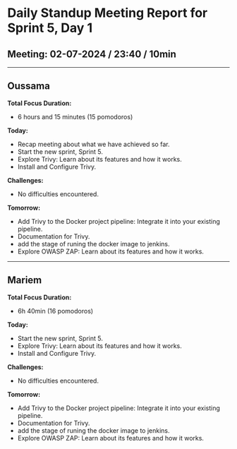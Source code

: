 # Daily Standup Meeting Report for Sprint 5, Day 1

## Meeting: 02-07-2024 / 23:40 / 10min

---

## Oussama

**Total Focus Duration:**

- 6 hours and 15 minutes (15 pomodoros)

**Today:**

- Recap meeting about what we have achieved so far.
- Start the new sprint, Sprint 5.
- Explore Trivy: Learn about its features and how it works.
- Install and Configure Trivy.

**Challenges:**

- No difficulties encountered.

**Tomorrow:**

- Add Trivy to the Docker project pipeline: Integrate it into your existing pipeline.
- Documentation for Trivy.
- add the stage of runing the docker image to jenkins.
- Explore OWASP ZAP: Learn about its features and how it works.

---

## Mariem

**Total Focus Duration:**

- 6h 40min (16 pomodoros)

**Today:**

- Start the new sprint, Sprint 5.
- Explore Trivy: Learn about its features and how it works.
- Install and Configure Trivy.

**Challenges:**

- No difficulties encountered.

**Tomorrow:**

- Add Trivy to the Docker project pipeline: Integrate it into your existing pipeline.
- Documentation for Trivy.
- add the stage of runing the docker image to jenkins.
- Explore OWASP ZAP: Learn about its features and how it works.
